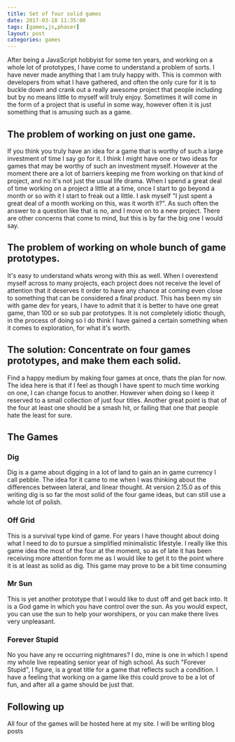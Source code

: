 ```yaml
---
title: Set of four solid games
date: 2017-03-18 11:35:00
tags: [games,js,phaser]
layout: post
categories: games
---
```


After being a JavaScript hobbyist for some ten years, and working on a whole lot of prototypes, I have come to understand a problem of sorts. I have never made anything that I am truly happy with. This is common with developers from what I have gathered, and often the only cure for it is to buckle down and crank out a really awesome project that people including but by no means little to myself will truly enjoy. Sometimes it will come in the form of a project that is useful in some way, however often it is just something that is amusing such as a game.

<!-- more -->

## The problem of working on just one game.

If you think you truly have an idea for a game that is worthy of such a large investment of time I say go for it. I think I might have one or two ideas for games that may be worthy of such an investment myself. However at the moment there are a lot of barriers keeping me from working on that kind of project, and no it's not just the usual life drama. When I spend a great deal of time working on a project a little at a time, once I start to go beyond a month or so with it I start to freak out a little. I ask myself "I just spent a great deal of a month working on this, was it worth it?". As such often the answer to a question like that is no, and I move on to a new project. There are other concerns that come to mind, but this is by far the big one I would say.

## The problem of working on whole bunch of game prototypes.

It's easy to understand whats wrong with this as well. When I overextend myself across to many projects, each project does not receive the level of attention that it deserves it order to have any chance at coming even close to something that can be considered a final product. This has been my sin with game dev for years, I have to admit that it is better to have one great game, than 100 or so sub par prototypes. It is not completely idiotic though, in the process of doing so I do think I have gained a certain something when it comes to exploration, for what it's worth.

## The solution: Concentrate on four games prototypes, and make them each solid.

Find a happy medium by making four games at once, thats the plan for now. The idea here is that if I feel as though I have spent to much time working on one, I can change focus to another. However when doing so I keep it reserved to a small collection of just four titles. Another great point is that of the four at least one should be a smash hit, or failing that one that people hate the least for sure.

## The Games

### Dig

Dig is a game about digging in a lot of land to gain an in game currency I call pebble. The idea for it came to me when I was thinking about the differences between lateral, and linear thought. At version 2.15.0 as of this writing dig is so far the most solid of the four game ideas, but can still use a whole lot of polish.

### Off Grid

This is a survival type kind of game. For years I have thought about doing what I need to do to pursue a simplified minimalistic lifestyle. I really like this game idea the most of the four at the moment, so as of late it has been receiving more attention form me as I would like to get it to the point where it is at least as solid as dig. This game may prove to be a bit time consuming

### Mr Sun

This is yet another prototype that I would like to dust off and get back into. It is a God game in which you have control over the sun. As you would expect, you can use the sun to help your worshipers, or you can make there lives very unpleasant.

### Forever Stupid

No you have any re occurring nightmares? I do, mine is one in which I spend my whole live repeating senior year of high school. As such "Forever Stupid", I figure, is a great title for a game that reflects such a condition. I have a feeling that working on a game like this could prove to be a lot of fun, and after all a game should be just that.

## Following up

All four of the games will be hosted here at my site. I will be writing blog posts
